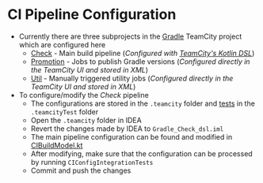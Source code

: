 # CI Pipeline Configuration

- Currently there are three subprojects in the [Gradle](https://builds.gradle.org/project.html?projectId=Gradle) TeamCity project which are configured here
  - [Check](https://builds.gradle.org/project.html?projectId=Gradle_Check) - Main build pipeline
    (_Configured with [TeamCity's Kotlin DSL](https://confluence.jetbrains.com/display/TCD10/Kotlin+DSL)_)
  - [Promotion](https://builds.gradle.org/project.html?projectId=Gradle_Promotion) - Jobs to publish Gradle versions
    (_Configured directly in the TeamCity UI and stored in XML_)
  - [Util](https://builds.gradle.org/project.html?projectId=Gradle_Util) - Manually triggered utility jobs
    (_Configured directly in the TeamCity UI and stored in XML_)
- To configure/modify the _Check_ pipeline
  - The configurations are stored in the `.teamcity` folder and [tests](https://blog.jetbrains.com/teamcity/2017/02/kotlin-configuration-scripts-testing-configuration-scripts) in the `.teamcityTest` folder
  - Open the `.teamcity` folder in IDEA
  - Revert the changes made by IDEA to  `Gradle_Check_dsl.iml`
  - The main pipeline configuration can be found and modified in [CIBuildModel.kt](https://github.com/gradle/gradle/blob/master/.teamcity/Gradle_Check/model/CIBuildModel.kt)
  - After modifying, make sure that the configuration can be processed by running `CIConfigIntegrationTests`
  - Commit and push the changes
